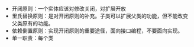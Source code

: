 - 开闭原则：一个实体应该对修改关闭，对扩展开放
- 里氏替换原则：是对开闭原则的补充。子类可以扩展父类的功能，但不能改变父类原有的功能。
- 依赖倒置原则：实现开闭原则的重要途径，面向接口编程，不要面向实现。
- 单一职责：每个类

